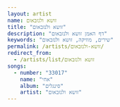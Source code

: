 ```yaml
---
layout: artist
name: זושא ולנזבאום
title: "זושא ולנזבאום"
description: "דף האמן זושא ולנזבאום"
keywords: "שירים, מוזיקה, זושא ולנזבאום"
permalink: /artists/זושא-ולנזבאום/
redirect_from:
  - /artists/list/זושא ולנזבאום
songs:
  - number: "33017"
    name: "אחי"
    album: "סינגלים"
    artist: "זושא ולנזבאום"
---
```

